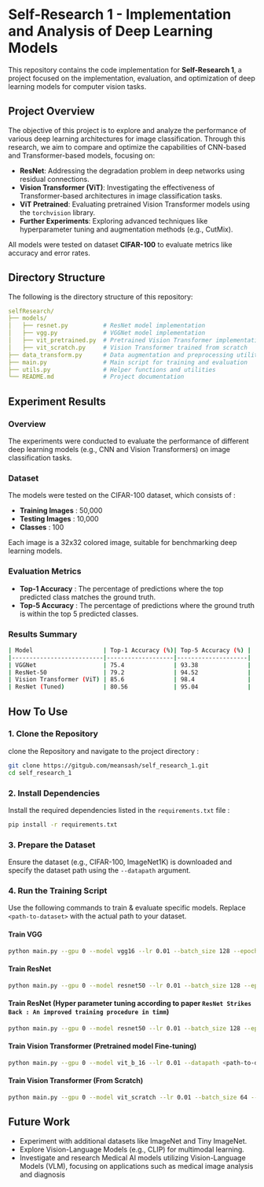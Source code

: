 # Self-Research 1 - Implementation and Analysis of Deep Learning Models
This repository contains the code implementation for **Self-Research 1**, a project focused on the implementation, evaluation, and optimization of deep learning models for computer vision tasks.

## Project Overview
The objective of this project is to explore and analyze the performance of various deep learning architectures for image classification. Through this research, we aim to compare and optimize the capabilities of CNN-based and Transformer-based models, focusing on:

- **ResNet**: Addressing the degradation problem in deep networks using residual connections.
- **Vision Transformer (ViT)**: Investigating the effectiveness of Transformer-based architectures in image classification tasks.
- **ViT Pretrained**: Evaluating pretrained Vision Transformer models using the `torchvision` library.
- **Further Experiments**: Exploring advanced techniques like hyperparameter tuning and augmentation methods (e.g., CutMix).

All models were tested on dataset **CIFAR-100** to evaluate metrics like accuracy and error rates.

## Directory Structure
The following is the directory structure of this repository:

```yaml
selfResearch/
├── models/
│   ├── resnet.py          # ResNet model implementation
│   ├── vgg.py             # VGGNet model implementation
│   ├── vit_pretrained.py  # Pretrained Vision Transformer implementation
│   ├── vit_scratch.py     # Vision Transformer trained from scratch
├── data_transform.py      # Data augmentation and preprocessing utilities
├── main.py                # Main script for training and evaluation
├── utils.py               # Helper functions and utilities
└── README.md              # Project documentation
```  

## Experiment Results  
### Overview
The experiments were conducted to evaluate the performance of different deep learning models (e.g., CNN and Vision Transformers) on image classification tasks.

### Dataset
The models were tested on the CIFAR-100 dataset, which consists of : 
- **Training Images** : 50,000
- **Testing Images** : 10,000
- **Classes** : 100

Each image is a 32x32 colored image, suitable for benchmarking deep learning models.

### Evaluation Metrics
- **Top-1 Accuracy** : The percentage of predictions where the top predicted class matches the ground truth.
- **Top-5 Accuracy** : The percentage of predictions where the ground truth is within the top 5 predicted classes.

### Results Summary
```bash
| Model                    | Top-1 Accuracy (%)| Top-5 Accuracy (%) |
|--------------------------|-------------------|--------------------|
| VGGNet                   | 75.4              | 93.38              |
| ResNet-50                | 79.2              | 94.52              |
| Vision Transformer (ViT) | 85.6              | 98.4               |
| ResNet (Tuned)           | 80.56             | 95.04              |
```

## How To Use
### 1. Clone the Repository
clone the Repository and navigate to the project directory : 
```bash
git clone https://gitgub.com/meansash/self_research_1.git
cd self_research_1
```
### 2. Install Dependencies
Install the required dependencies listed in the `requirements.txt` file : 
```bash
pip install -r requirements.txt
```

### 3. Prepare the Dataset
Ensure the dataset (e.g., CIFAR-100, ImageNet1K) is downloaded and specify the dataset path using the `--datapath` argument.

### 4. Run the Training Script
Use the following commands to train & evaluate specific models. Replace `<path-to-dataset>` with the actual path to your dataset.
#### Train VGG
```bash
python main.py --gpu 0 --model vgg16 --lr 0.01 --batch_size 128 --epochs 200 --augmentation cutmix --optimizer sgd --weight_decay 0.0002 --loss CE --datapath <path-to-dataset> --wandb_run_name vgg16
```
#### Train ResNet
```bash
python main.py --gpu 0 --model resnet50 --lr 0.01 --batch_size 128 --epochs 200 --augmentation cutmix --optimizer sgd --weight_decay 0.0002 --loss CE --datapath <path-to-dataset> --wandb_run_name rn50_sgd_CE
```
#### Train ResNet (Hyper parameter tuning according to paper `ResNet Strikes Back : An improved training procedure in timm`)
```bash
python main.py --gpu 0 --model resnet50 --lr 0.01 --batch_size 128 --epochs 200 --augmentation cutmix --optimizer adamw --weight_decay 0.02 --loss BCE --warmup_epochs 5 --datapath <path-to-dataset> --wandb_run_name rn50_adamw_BCE
```
#### Train Vision Transformer (Pretrained model Fine-tuning) 
```bash
python main.py --gpu 0 --model vit_b_16 --lr 0.01 --datapath <path-to-dataset> --batch_size 128 --epochs 50 --augmentation cutmix --wandb_run_name vit_b_16
```
#### Train Vision Transformer (From Scratch)
```bash
python main.py --gpu 0 --model vit_scratch --lr 0.01 --batch_size 64 --epochs 100 --optimizer sgd --weight_decay 0.0002 --datapath <path-to-dataset> --wandb_run_name vit_from_scratch
```
## Future Work
- Experiment with additional datasets like ImageNet and Tiny ImageNet.
- Explore Vision-Language Models (e.g., CLIP) for multimodal learning.
- Investigate and research Medical AI models utilizing Vision-Language Models (VLM), focusing on applications such as medical image analysis and diagnosis
